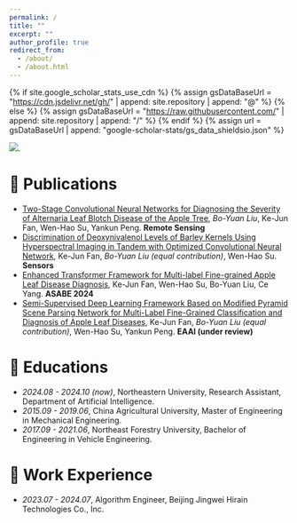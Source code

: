 ```yaml
---
permalink: /
title: ""
excerpt: ""
author_profile: true
redirect_from: 
  - /about/
  - /about.html
---
```


{% if site.google_scholar_stats_use_cdn %}
{% assign gsDataBaseUrl = "https://cdn.jsdelivr.net/gh/" | append: site.repository | append: "@" %}
{% else %}
{% assign gsDataBaseUrl = "https://raw.githubusercontent.com/" | append: site.repository | append: "/" %}
{% endif %}
{% assign url = gsDataBaseUrl | append: "google-scholar-stats/gs_data_shieldsio.json" %}

<span class='anchor' id='about-me'></span>

<a href='https://scholar.google.com/citations?user=lEasHEMAAAAJ'><img src="https://img.shields.io/endpoint?url={{ url | url_encode }}&logo=Google%20Scholar&labelColor=f6f6f6&color=9cf&style=flat&label=citations"></a>.


<!-- # 🔥 News -->
<!-- - *2022.02*: &nbsp;🎉🎉 Lorem ipsum dolor sit amet, consectetur adipiscing elit. Vivamus ornare aliquet ipsum, ac tempus justo dapibus sit amet. 
- *2022.02*: &nbsp;🎉🎉 Lorem ipsum dolor sit amet, consectetur adipiscing elit. Vivamus ornare aliquet ipsum, ac tempus justo dapibus sit amet.  -->

# 📝 Publications 

- [Two-Stage Convolutional Neural Networks for Diagnosing the Severity of Alternaria Leaf Blotch Disease of the Apple Tree](https://www.mdpi.com/2072-4292/14/11/2519), *Bo-Yuan Liu*, Ke-Jun Fan, Wen-Hao Su, Yankun Peng. **Remote Sensing**
- [Discrimination of Deoxynivalenol Levels of Barley Kernels Using Hyperspectral Imaging in Tandem with Optimized Convolutional Neural Network](https://www.mdpi.com/1424-8220/23/5/2668), Ke-Jun Fan, *Bo-Yuan Liu (equal contribution)*, Wen-Hao Su. **Sensors**
- [Enhanced Transformer Framework for Multi-label Fine-grained Apple Leaf Disease Diagnosis](https://elibrary.asabe.org/abstract.asp?JID=5&AID=54906&CID=ana2024&T=1), Ke-Jun Fan, Wen-Hao Su, Bo-Yuan Liu, Ce Yang. **ASABE 2024**
- [Semi-Supervised Deep Learning Framework Based on Modified Pyramid Scene Parsing Network for Multi-Label Fine-Grained Classification and Diagnosis of Apple Leaf Diseases](https://papers.ssrn.com/sol3/papers.cfm?abstract_id=4735020), Ke-Jun Fan, *Bo-Yuan Liu (equal contribution)*, Wen-Hao Su, Yankun Peng. **EAAI (under review)**

<!-- <div class='paper-box'><div class='paper-box-image'><div><div class="badge">CVPR 2016</div><img src='images/500x300.png' alt="sym" width="100%"></div></div>
<div class='paper-box-text' markdown="1">

[Deep Residual Learning for Image Recognition](https://openaccess.thecvf.com/content_cvpr_2016/papers/He_Deep_Residual_Learning_CVPR_2016_paper.pdf)

**Kaiming He**, Xiangyu Zhang, Shaoqing Ren, Jian Sun

[**Project**](https://scholar.google.com/citations?view_op=view_citation&hl=zh-CN&user=DhtAFkwAAAAJ&citation_for_view=DhtAFkwAAAAJ:ALROH1vI_8AC) <strong><span class='show_paper_citations' data='DhtAFkwAAAAJ:ALROH1vI_8AC'></span></strong>
- Lorem ipsum dolor sit amet, consectetur adipiscing elit. Vivamus ornare aliquet ipsum, ac tempus justo dapibus sit amet. 
</div>
</div>

- [Lorem ipsum dolor sit amet, consectetur adipiscing elit. Vivamus ornare aliquet ipsum, ac tempus justo dapibus sit amet](https://github.com), A, B, C, **CVPR 2020** -->

<!-- # 🎖 Honors and Awards -->
<!-- - *2021.10* Lorem ipsum dolor sit amet, consectetur adipiscing elit. Vivamus ornare aliquet ipsum, ac tempus justo dapibus sit amet. 
- *2021.09* Lorem ipsum dolor sit amet, consectetur adipiscing elit. Vivamus ornare aliquet ipsum, ac tempus justo dapibus sit amet.  -->

# 📖 Educations
- *2024.08 - 2024.10 (now)*, Northeastern University, Research Assistant, Department of Artificial Intelligence. 
- *2015.09 - 2019.06*, China Agricultural University, Master of Engineering in Mechanical Engineering. 
- *2017.09 - 2021.06*, Northeast Forestry University, Bachelor of Engineering in Vehicle Engineering. 

# 💼 Work Experience
- *2023.07 - 2024.07*, Algorithm Engineer, Beijing Jingwei Hirain Technologies Co., Inc. 

<!-- # 💬 Invited Talks -->
<!-- - *2021.06*, Lorem ipsum dolor sit amet, consectetur adipiscing elit. Vivamus ornare aliquet ipsum, ac tempus justo dapibus sit amet. 
- *2021.03*, Lorem ipsum dolor sit amet, consectetur adipiscing elit. Vivamus ornare aliquet ipsum, ac tempus justo dapibus sit amet.  \| [\[video\]](https://github.com/) -->

<!-- # 💻 Internships -->
<!-- - *2019.05 - 2020.02*, [Lorem](https://github.com/), China. -->